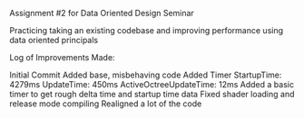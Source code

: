 Assignment #2 for Data Oriented Design Seminar

Practicing taking an existing codebase and improving performance using data oriented principals

Log of Improvements Made:

Initial Commit
    Added base, misbehaving code
Added Timer
    StartupTime: 4279ms
    UpdateTime: 450ms
    ActiveOctreeUpdateTime: 12ms
        Added a basic timer to get rough delta time and startup time data
        Fixed shader loading and release mode compiling
        Realigned a lot of the code

